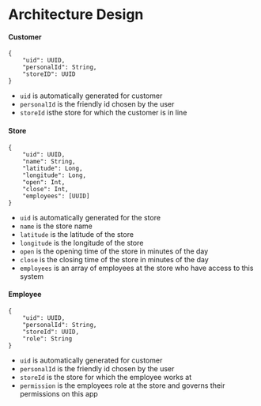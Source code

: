 # Architecture Design

#### Customer
```
{
    "uid": UUID,
    "personalId": String,
    "storeID": UUID
}
```
- `uid` is automatically generated for customer
- `personalId` is the friendly id chosen by the user
- `storeId` isthe store for which the customer is in line

#### Store
```
{
    "uid": UUID,
    "name": String,
    "latitude": Long,
    "longitude": Long,
    "open": Int,
    "close": Int,
    "employees": [UUID]
}
```
- `uid` is automatically generated for the store
- `name` is the store name
- `latitude` is the latitude of the store
- `longitude` is the longitude of the store
- `open` is the opening time of the store in minutes of the day
- `close` is the closing time of the store in minutes of the day
- `employees` is an array of employees at the store who have access to this system

#### Employee
```
{
    "uid": UUID,
    "personalId": String,
    "storeId": UUID,
    "role": String
}
```
- `uid` is automatically generated for customer
- `personalId` is the friendly id chosen by the user
- `storeId` is the store for which the employee works at
- `permission` is the employees role at the store and governs their permissions on this app

